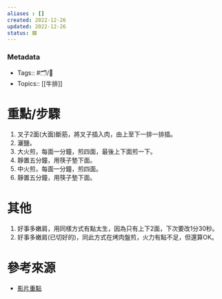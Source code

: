 ```yaml
---
aliases : []
created: 2022-12-26
updated: 2022-12-26
status: 🟩
---
```

### Metadata
- Tags:: #🗂️/🌲  
- Topics:: [[牛排]]

# 重點/步驟
1. 叉子2面(大面)斷筋，將叉子插入肉，由上至下一排一排插。
2. 灑鹽。
3. 大火煎，每面一分鐘，煎四面，最後上下面煎一下。
4. 靜置五分鐘，用筷子墊下面。
5. 中火煎，每面一分鐘，煎四面。
6. 靜置五分鐘，用筷子墊下面。

# 其他
1. 好事多嫩肩，用同樣方式有點太生，因為只有上下2面，下次要改1分30秒。
2. 好事多嫩肩(已切好的)，同此方式在烤肉盤煎，火力有點不足，但還算OK。

# 參考來源
- [影片重點](https://youtu.be/3CcubY84B88?t=203)

